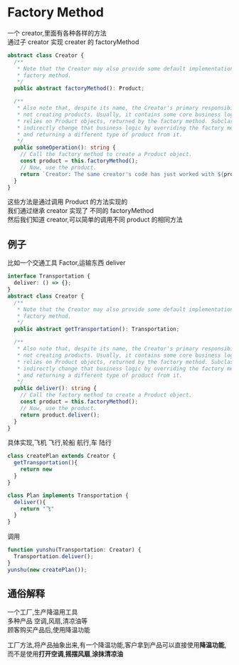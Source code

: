 # Factory Method

一个 creator,里面有各种各样的方法  
通过子 creator 实现 creater 的 factoryMethod

```ts
abstract class Creator {
  /**
   * Note that the Creator may also provide some default implementation of the
   * factory method.
   */
  public abstract factoryMethod(): Product;

  /**
   * Also note that, despite its name, the Creator's primary responsibility is
   * not creating products. Usually, it contains some core business logic that
   * relies on Product objects, returned by the factory method. Subclasses can
   * indirectly change that business logic by overriding the factory method
   * and returning a different type of product from it.
   */
  public someOperation(): string {
    // Call the factory method to create a Product object.
    const product = this.factoryMethod();
    // Now, use the product.
    return `Creator: The same creator's code has just worked with ${product.operation()}`;
  }
}
```

这些方法是通过调用 Product 的方法实现的  
我们通过继承 creator 实现了 不同的 factoryMethod  
然后我们知道 creator,可以简单的调用不同 product 的相同方法

## 例子

比如一个交通工具 Factor,运输东西 deliver

```ts
interface Transportation {
  deliver: () => {};
}
abstract class Creator {
  /**
   * Note that the Creator may also provide some default implementation of the
   * factory method.
   */
  public abstract getTransportation(): Transportation;

  /**
   * Also note that, despite its name, the Creator's primary responsibility is
   * not creating products. Usually, it contains some core business logic that
   * relies on Product objects, returned by the factory method. Subclasses can
   * indirectly change that business logic by overriding the factory method
   * and returning a different type of product from it.
   */
  public deliver(): string {
    // Call the factory method to create a Product object.
    const product = this.factoryMethod();
    // Now, use the product.
    return product.deliver();
  }
}
```

具体实现,飞机 飞行,轮船 航行,车 陆行

```ts
class createPlan extends Creator {
  getTransportation(){
    return new
  }
}

class Plan implements Transportation {
  deliver(){
    return "飞"
  }
}
```

调用

```ts
function yunshu(Transportation: Creator) {
  Transportation.deliver();
}
yunshu(new createPlan());
```

## 通俗解释

一个工厂,生产降温用工具  
多种产品 空调,风扇,清凉油等  
顾客购买产品后,使用降温功能

工厂方法,将产品抽象出来,有一个降温功能,客户拿到产品可以直接使用**降温功能**,而不是使用**打开空调**,**摇摆风扇**,**涂抹清凉油**
